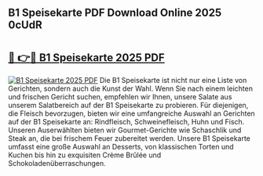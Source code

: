 ## B1 Speisekarte PDF Download Online 2025 0cUdR

# <h2><a href="http://gc7f2ix.nevu.top/?p=B1+Speisekarte">🔗 👉🔴 B1 Speisekarte 2025 PDF</a></h2>

[![B1 Speisekarte 2025 PDF](https://i.imgur.com/dBaPXMq.png)](http://gc7f2ix.nevu.top/?p=B1+Speisekarte)
Die B1 Speisekarte ist nicht nur eine Liste von Gerichten, sondern auch die Kunst der Wahl. Wenn Sie nach einem leichten und frischen Gericht suchen, empfehlen wir Ihnen, unsere Salate aus unserem Salatbereich auf der B1 Speisekarte zu probieren. Für diejenigen, die Fleisch bevorzugen, bieten wir eine umfangreiche Auswahl an Gerichten auf der B1 Speisekarte an: Rindfleisch, Schweinefleisch, Huhn und Fisch. Unseren Auserwählten bieten wir Gourmet-Gerichte wie Schaschlik und Steak an, die bei frischem Feuer zubereitet werden. Unsere B1 Speisekarte umfasst eine große Auswahl an Desserts, von klassischen Torten und Kuchen bis hin zu exquisiten Crème Brûlée und Schokoladenüberraschungen.
